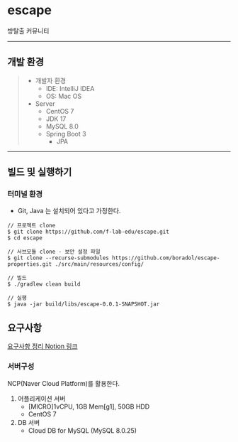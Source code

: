 # escape
방탈출 커뮤니티

---
## 개발 환경
> - 개발자 환경
>   - IDE: IntelliJ IDEA
>   - OS: Mac OS
> - Server
>   - CentOS 7
>   - JDK 17
>   - MySQL 8.0
>   - Spring Boot 3
>     - JPA

---

## 빌드 및 실행하기
### 터미널 환경
- Git, Java 는 설치되어 있다고 가정한다.
```
// 프로젝트 clone
$ git clone https://github.com/f-lab-edu/escape.git
$ cd escape

// 서브모듈 clone - 보안 설정 파일
$ git clone --recurse-submodules https://github.com/boradol/escape-properties.git ./src/main/resources/config/

// 빌드
$ ./gradlew clean build

// 실행
$ java -jar build/libs/escape-0.0.1-SNAPSHOT.jar
```

## 요구사항
[요구사항 정리 Notion 링크](https://tangy-orchid-a37.notion.site/F-lab-d818c53177b744a89cc28450884af99a?pvs=4)

### 서버구성
NCP(Naver Cloud Platform)를 활용한다.
1. 어플리케이션 서버
    - [MICRO]1vCPU, 1GB Mem[g1], 50GB HDD
    - CentOS 7
1. DB 서버
    - Cloud DB for MySQL (MySQL 8.0.25)

